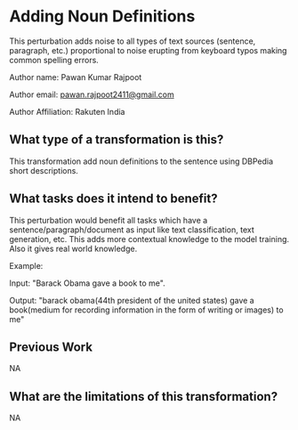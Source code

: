 # Adding Noun Definitions
This perturbation adds noise to all types of text sources (sentence, paragraph, etc.) proportional to noise erupting 
from keyboard typos making common spelling errors.

Author name: Pawan Kumar Rajpoot

Author email: pawan.rajpoot2411@gmail.com

Author Affiliation: Rakuten India

## What type of a transformation is this?
This transformation add noun definitions to the sentence using DBPedia short descriptions.


## What tasks does it intend to benefit?
This perturbation would benefit all tasks which have a sentence/paragraph/document as input like text classification, 
text generation, etc.  This adds more contextual knowledge to the model training.
Also it gives real world knowledge.

Example: 

Input: "Barack Obama gave a book to me".

Output: "barack obama(44th president of the united states) gave a book(medium for recording information in the form of writing or images) to me"



## Previous Work
NA
## What are the limitations of this transformation?
NA
